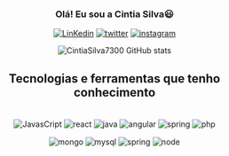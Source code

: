 <div align="center">

  ### Olá! Eu sou a Cintia Silva😃

  [![LinKedin](https://img.shields.io/badge/LinkedIn-0077B5?style=for-the-badge&logo=linkedin&logoColor=white)](https://www.linkedin.com/in/cintia-silva-762022120/)
  [![twitter](https://img.shields.io/badge/Twitter-1DA1F2?style=for-the-badge&logo=twitter&logoColor=white)](https://twitter.com/cintiasilva7300)
  [![instagram](https://img.shields.io/badge/Instagram-E4405F?style=for-the-badge&logo=instagram&logoColor=white)](https://www.instagram.com/cintia_infocus/)

  ![CintiaSilva7300 GitHub stats](https://github-readme-stats.vercel.app/api?username=CintiaSilva7300&show_icons=true&theme=dark)

  ## Tecnologias e ferramentas que tenho conhecimento

  <div style="display:block"></br>
    <img align="center" alt="JavasCript" src="https://img.shields.io/badge/JavaScript-323330?style=for-the-badge&logo=javascript&logoColor=F7DF1E"></img>
    <img align="center" alt="react" src="https://img.shields.io/badge/React-20232A?style=for-the-badge&logo=react&logoColor=61DAFB"></img>
    <img align="center" alt="java" src="https://img.shields.io/badge/Java-ED8B00?style=for-the-badge&logo=openjdk&logoColor=white"></img>
    <img align="center" alt="angular" src="https://img.shields.io/badge/Angular-DD0031?style=for-the-badge&logo=angular&logoColor=white"></img>
    <img align="center" alt="spring" src="https://img.shields.io/badge/Spring-6DB33F?style=for-the-badge&logo=spring&logoColor=white"></img>
    <img align="center" alt="php" src="https://img.shields.io/badge/PHP-777BB4?style=for-the-badge&logo=php&logoColor=white"></img>
    <p><p/>
    <img align="center" alt="mongo" src="https://img.shields.io/badge/MongoDB-4EA94B?style=for-the-badge&logo=mongodb&logoColor=white"></img>
    <img align="center" alt="mysql" src="https://img.shields.io/badge/MySQL-005C84?style=for-the-badge&logo=mysql&logoColor=white"></img>
    <img align="center" alt="spring" src="https://img.shields.io/badge/Linux-FCC624?style=for-the-badge&logo=linux&logoColor=black"></img>
    <img align="center" alt="node" src="https://img.shields.io/badge/Node.js-43853D?style=for-the-badge&logo=node.js&logoColor=white"></img>
   
  <!--    <img align="center" alt="node" src="https://img.shields.io/badge/Node.js-43853D?style=for-the-badge&logo=node.js&logoColor=white"></img> -->
  </div>
</div>

